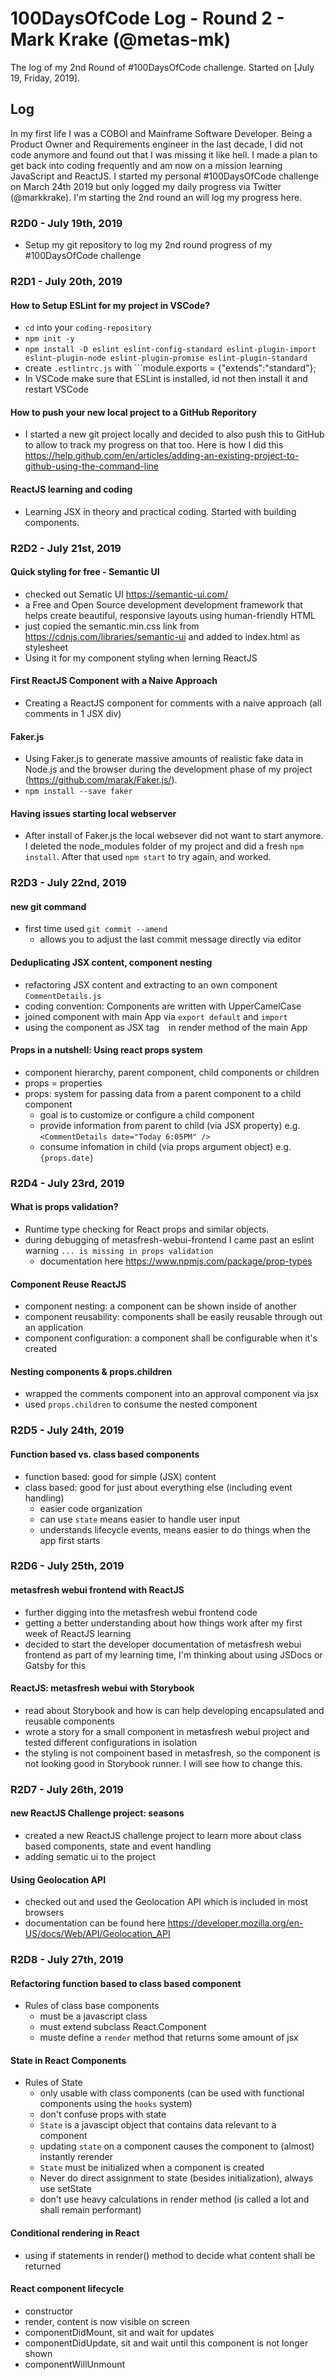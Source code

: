 # 100DaysOfCode Log - Round 2 - Mark Krake (@metas-mk)

The log of my 2nd Round of #100DaysOfCode challenge. Started on [July 19, Friday, 2019].

## Log
In my first life I was a COBOl and Mainframe Software Developer. Being a Product Owner and Requirements engineer in the last decade, I did not code anymore and found out that I was missing it like hell. I made a plan to get back into coding frequently and am now on a mission learning JavaScript and ReactJS. I started my personal #100DaysOfCode challenge on March 24th 2019 but only logged my daily progress via Twitter (@markkrake). I'm starting the 2nd round an will log my progress here.

### R2D0 - July 19th, 2019
- Setup my git repository to log my 2nd round progress of my #100DaysOfCode challenge

### R2D1 - July 20th, 2019
#### How to Setup ESLint for my project in VSCode?
- ```cd``` into your  ```coding-repository```
- ```npm init -y```
- ```npm install -D eslint eslint-config-standard eslint-plugin-import eslint-plugin-node eslint-plugin-promise eslint-plugin-standard```
- create ```.estlintrc.js``` with ```module.exports = {"extends":"standard"};
- In VSCode make sure that ESLint is installed, id not then install it and restart VSCode

#### How to push your new local project to a GitHub Reporitory
- I started a new git project locally and decided to also push this to GitHub to allow to track my progress on that too. Here is how I did this https://help.github.com/en/articles/adding-an-existing-project-to-github-using-the-command-line

#### ReactJS learning and coding
- Learning JSX in theory and practical coding. Started with building components.

### R2D2 - July 21st, 2019
#### Quick styling for free - Semantic UI
- checked out Sematic UI https://semantic-ui.com/
- a Free and Open Source development development framework that helps create beautiful, responsive layouts using human-friendly HTML
- just copied the semantic.min.css link from https://cdnjs.com/libraries/semantic-ui and added to index.html as stylesheet
- Using it for my component styling when lerning ReactJS

#### First ReactJS Component with a Naive Approach
- Creating a ReactJS component for comments with a naive approach (all comments in 1 JSX div)

#### Faker.js
- Using Faker.js to generate massive amounts of realistic fake data in Node.js and the browser during the development phase of my project (https://github.com/marak/Faker.js/).
- ```npm install --save faker```

#### Having issues starting local webserver
- After install of Faker.js the local websever did not want to start anymore. I deleted the node_modules folder of my project and did a fresh ```npm install```. After that used ```npm start``` to try again, and worked.

### R2D3 - July 22nd, 2019
#### new git command
- first time used ```git commit --amend```
  - allows you to adjust the last commit message directly via editor 

#### Deduplicating JSX content, component nesting
- refactoring JSX content and extracting to an own component ```CommentDetails.js```
- coding convention: Components are written with UpperCamelCase
- joined component with main App via ```export default``` and ```import```
- using the component as JSX tag ``` ``` in render method of the main App

#### Props in a nutshell: Using react props system
- component hierarchy, parent component, child components or children
- props = properties
- props: system for passing data from a parent component to a child component
  - goal is to customize or configure a child component
  - provide information from parent to child (via JSX property) e.g. ```<CommentDetails date="Today 6:05PM" />```
  - consume infomation in child (via props argument object) e.g. ```{props.date}```

### R2D4 - July 23rd, 2019
#### What is props validation?
- Runtime type checking for React props and similar objects.
- during debugging of metasfresh-webui-frontend I came past an eslint warning ```... is missing in props validation```
  - documentation here https://www.npmjs.com/package/prop-types

#### Component Reuse ReactJS
- component nesting: a component can be shown inside of another
- component reusability: components shall be easily reusable through out an application
- component configuration: a component shall be configurable when it's created

#### Nesting components & props.children
- wrapped the comments component into an approval component via jsx
- used ```props.children``` to consume the nested component

### R2D5 - July 24th, 2019
#### Function based vs. class based components
- function based: good for simple (JSX) content
- class based: good for just about everything else (including event handling)
  - easier code organization
  - can use ```state``` means easier to handle user input
  - understands lifecycle events, means easier to do things when the app first starts

### R2D6 - July 25th, 2019
#### metasfresh webui frontend with ReactJS
- further digging into the metasfresh webui frontend code
- getting a better understanding about how things work after my first week of ReactJS learning
- decided to start the developer documentation of metasfresh webui frontend as part of my learning time, I'm thinking about using JSDocs or Gatsby for this

#### ReactJS: metasfresh webui with Storybook
- read about Storybook and how is can help developing encapsulated and reusable components
- wrote a story for a small component in metasfresh webui project and tested different configurations in isolation
- the styling is not compoinent based in metasfresh, so the component is not looking good in Storybook runner. I will see how to change this.

### R2D7 - July 26th, 2019
#### new ReactJS Challenge project: seasons
- created a new ReactJS challenge project to learn more about class based components, state and event handling
- adding sematic ui to the project

#### Using Geolocation API
- checked out and used the Geolocation API which is included in most browsers
- documentation can be found here https://developer.mozilla.org/en-US/docs/Web/API/Geolocation_API

### R2D8 - July 27th, 2019
#### Refactoring function based to class based component
- Rules of class base components
  - must be a javascript class
  - must extend subclass React.Component
  -  muste define a ```render``` method that returns some amount of jsx

#### State in React Components
- Rules of State
  - only usable with class components (can be used with functional components using the ```hooks``` system)
  - don't confuse props with state
  - ```State``` is a javascipt object that contains data relevant to a component
  - updating ```state``` on a component causes the component to (almost) instantly rerender
  - ```State``` must be initialized when a component is created
  - Never do direct assignment to state (besides initialization), always use setState 
  - don't use heavy calculations in render method (is called a lot and shall remain performant)

#### Conditional rendering in React
- using if statements in render() method to decide what content shall be returned

#### React component lifecycle
- constructor
- render, content is now visible on screen
- componentDidMount, sit and wait for updates
- componentDidUpdate, sit and wait until this component is not longer shown
- componentWillUnmount